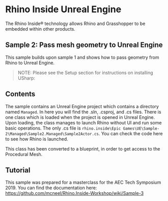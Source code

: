 # Rhino Inside Unreal Engine
The Rhino Inside® technology allows Rhino and Grasshopper to be embedded within other products.

## Sample 2: Pass mesh geometry to Unreal Engine
This sample builds upon sample 1 and shows how to pass geometry from Rhino to Unreal Engine.

> NOTE: Please see the Setup section for instructions on installing USharp: 

## Contents
The sample contains an Unreal Engine project which contains a directory named `Managed`. In here you will find the .sln, .csproj, and .cs files. There is one class which is loaded when the project is opened in Unreal Engine. Upon loading, the class manages to launch Rhino without UI and run some basic operations. The only .cs file is `rhino.inside\Epic Games\UE\Sample-2\Managed\Sample2.Managed\Sample2Actor.cs`. You can check the code here to see how Rhino is launched.

This class has been converted to a blueprint, in order to get access to the Procedural Mesh.

## Tutorial
This sample was prepared for a masterclass for the AEC Tech Symposium 2019. You can find the documentation here: https://github.com/mcneel/Rhino.Inside-Workshop/wiki/Sample-3


